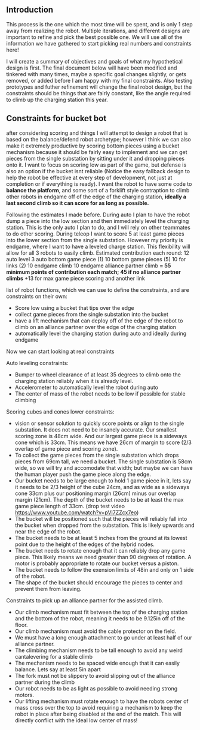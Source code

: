 
## Introduction
This process is the one which the most time will be spent, and is only 1 step away from realizing the robot. Multiple iterations, and different designs are important to refine and pick the best possible one. We will use all of the information we have gathered to start picking real numbers and constraints here!

I will create a summary of objectives and goals of what my hypothetical design is first. The final document below will have been modified and tinkered with many times, maybe a specific goal changes slightly, or gets removed, or added before I am happy with my final constraints. Also testing prototypes and futher refinement will change the final robot design, but the constraints should be things that are fairly constant, like the angle required to climb up the charging station this year.

## Constraints for bucket bot
after considering scoring and things I will attempt to design a robot that is based on the balance/defend robot archetype; however I think we can also make it extremely productive by scoring bottom pieces using a bucket mechanism because it should be fairly easy to implement and we can get pieces from the single substation by sitting under it and dropping pieces onto it. I want to focus on scoring low as part of the game, but defense is also an option if the bucket isnt reliable (Notice the easy fallback design to help the robot be effective at every step of development, not just at completion or if everything is ready). I want the robot to have some code to **balance the platform**, and some sort of a forklift style contraption to climb other robots in endgame off of the edge of the charging station, **ideally a last second climb so it can score for as long as possible.**

Following the estimates I made before. During auto I plan to have the robot dump a piece into the low section and then immediately level the charging station. This is the only auto I plan to do, and I will rely on other teammates to do other scoring. During teleop I want to score 5 at least game pieces into the lower section from the single substation. However my priority is endgame, where I want to have a leveled charge station. This flexibility will allow for all 3 robots to easily climb. 
Estimated contribution each round:
12 auto level
3 auto bottom game piece (1)
10 bottom game pieces (5)
10 for links (2) 
10 endgame climb
10 endgame alliance partner climb
**= 55 minimum points of contribution each match; 45 if no alliance partner climbs**
+13 for max game piece scoring and another link

list of robot functions, which we can use to define the constraints, and are constraints on their own:
- Score low using a bucket that tips over the edge
- collect game pieces from the single substation into the bucket
- have a lift mechanism that can deploy off of the edge of the robot to climb on an alliance partner over the edge of the charging station
- automatically level the charging station during auto and ideally during endgame

Now we can start looking at real constraints

Auto leveling constraints:
- Bumper to wheel clearance of at least 35 degrees to climb onto the charging station reliably when it is already level.
- Accelerometer to automatically level the robot during auto
- The center of mass of the robot needs to be low if possible for stable climbing

Scoring cubes and cones lower constraints:
- vision or sensor solution to quickly score points or align to the single substation. It does not need to be insanely accurate. Our smallest scoring zone is 48cm wide. And our largest game piece is a sideways cone which is 33cm. This means we have 26cm of margin to score (2/3 overlap of game piece and scoring zone).
- To collect the game pieces from the single substation which drops pieces from 69cm tall, we need a bucket. The single substation is 58cm wide, so we will try and accomodate that width; but maybe we can have the human player push the game piece along the edge.
- Our bucket needs to be large enough to hold 1 game piece in it, lets say it needs to be 2/3 height of the cube 24cm, and as wide as a sideways cone 33cm plus our positioning margin (26cm) minus our overlap margin (21cm). The depth of the bucket needs to be at least the max game piece length of 33cm. (drop test video https://www.youtube.com/watch?v=pVI7ZZcx7eo)
- The bucket will be positioned such that the pieces will reliably fall into the bucket when dropped from the substation. This is likely upwards and near the edge of the robot.
- The bucket needs to be at least 5 inches from the ground at its lowest point due to the height of the edges of the hybrid nodes.
- The bucket needs to rotate enough that it can reliably drop any game piece. This likely means we need greater than 90 degrees of rotation. A motor is probably appropriate to rotate our bucket versus a piston.
- The bucket needs to follow the exension limits of 48in and only on 1 side of the robot.
- The shape of the bucket should encourage the pieces to center and prevent them from leaving.

Constraints to pick up an alliance partner for the assisted climb.
- Our climb mechanism must fit between the top of the charging station and the bottom of the robot, meaning it needs to be 9.125in off of the floor.
- Our climb mechanism must avoid the cable protector on the field.
- We must have a long enough attachment to go under at least half of our alliance partner.
- The climbing mechanism needs to be tall enough to avoid any weird cantalevering for a stable climb
- The mechanism needs to be spaced wide enough that it can easily balance. Lets say at least 5in apart
- The fork must not be slippery to avoid slipping out of the alliance partner during the climb
- Our robot needs to be as light as possible to avoid needing strong motors.
- Our lifting mechanism must rotate enough to have the robots center of mass cross over the top to avoid requiring a mechanism to keep the robot in place after being disabled at the end of the match. This will directly conflict with the ideal low center of mass!